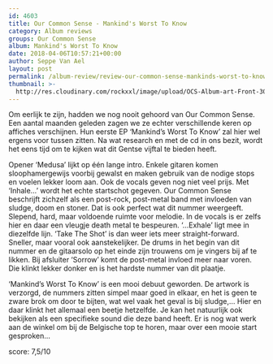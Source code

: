```yaml
---
id: 4603
title: Our Common Sense - Mankind's Worst To Know
category: Album reviews
groups: Our Common Sense
album: Mankind's Worst To Know
date: 2018-04-06T10:57:21+00:00
author: Seppe Van Ael
layout: post
permalink: /album-review/review-our-common-sense-mankinds-worst-to-know/
thumbnail: >-
  http://res.cloudinary.com/rockxxl/image/upload/OCS-Album-art-Front-300x270.jpg
---
```

Om eerlijk te zijn, hadden we nog nooit gehoord van Our Common Sense. Een aantal maanden geleden zagen we ze echter verschillende keren op affiches verschijnen. Hun eerste EP ‘Mankind’s Worst To Know’ zal hier wel ergens voor tussen zitten. Na wat research en met de cd in ons bezit, wordt het eens tijd om te kijken wat dit Gentse vijftal te bieden heeft.

Opener ‘Medusa’ lijkt op één lange intro. Enkele gitaren komen sloophamergewijs voorbij gewalst en maken gebruik van de nodige stops en voelen lekker loom aan. Ook de vocals geven nog niet veel prijs. Met ‘Inhale…’ wordt het echte startschot gegeven. Our Common Sense beschrijft zichzelf als een post-rock, post-metal band met invloeden van sludge, doom en stoner. Dat is ook perfect wat dit nummer weergeeft. Slepend, hard, maar voldoende ruimte voor melodie. In de vocals is er zelfs hier en daar een vleugje death metal te bespeuren. ‘…Exhale’ ligt mee in diezelfde lijn. ‘Take The Shot’ is dan weer iets meer straight-forward. Sneller, maar vooral ook aanstekelijker. De drums in het begin van dit nummer en de gitaarsolo op het einde zijn trouwens om je vingers bij af te likken. Bij afsluiter ‘Sorrow’ komt de post-metal invloed meer naar voren. Die klinkt lekker donker en is het hardste nummer van dit plaatje.

‘Mankind’s Worst To Know’ is een mooi debuut geworden. De artwork is verzorgd, de nummers zitten simpel maar goed in elkaar, en het is geen te zware brok om door te bijten, wat wel vaak het geval is bij sludge,… Hier en daar klinkt het allemaal een beetje hetzelfde. Je kan het natuurlijk ook bekijken als een specifieke sound die deze band heeft. Er is nog wat werk aan de winkel om bij de Belgische top te horen, maar over een mooie start gesproken…

score: 7,5/10
